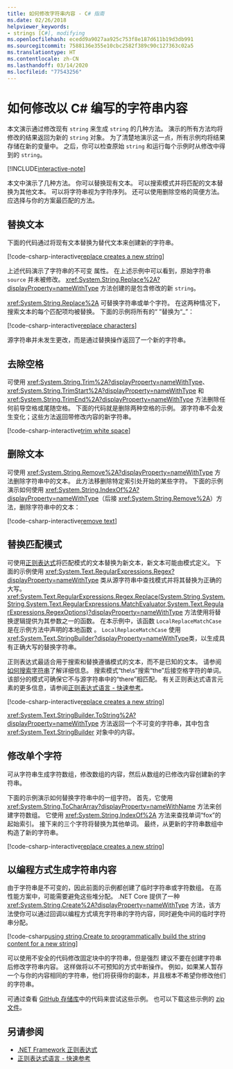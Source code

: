 ```yaml
---
title: 如何修改字符串内容 - C# 指南
ms.date: 02/26/2018
helpviewer_keywords:
- strings [C#], modifying
ms.openlocfilehash: ecedd9a9027aa925c753f8e187d611b19d3db991
ms.sourcegitcommit: 7588136e355e10cbc2582f389c90c127363c02a5
ms.translationtype: HT
ms.contentlocale: zh-CN
ms.lasthandoff: 03/14/2020
ms.locfileid: "77543256"
---
```

# <a name="how-to-modify-string-contents-in-c"></a>如何修改以 C\# 编写的字符串内容

本文演示通过修改现有 `string` 来生成 `string` 的几种方法。 演示的所有方法均将修改的结果返回为新的 `string` 对象。 为了清楚地演示这一点，所有示例均将结果存储在新的变量中。 之后，你可以检查原始 `string` 和运行每个示例时从修改中得到的 `string`。

[!INCLUDE[interactive-note](~/includes/csharp-interactive-note.md)]

本文中演示了几种方法。 你可以替换现有文本。 可以搜索模式并将匹配的文本替换为其他文本。 可以将字符串视为字符序列。 还可以使用删除空格的简便方法。 应选择与你的方案最匹配的方法。

## <a name="replace-text"></a>替换文本

下面的代码通过将现有文本替换为替代文本来创建新的字符串。

[!code-csharp-interactive[replace creates a new string](../../../samples/snippets/csharp/how-to/strings/ModifyStrings.cs#1)]

上述代码演示了字符串的不可变  属性。 在上述示例中可以看到，原始字符串 `source` 并未被修改。 <xref:System.String.Replace%2A?displayProperty=nameWithType> 方法创建的是包含修改的新 `string`。

<xref:System.String.Replace%2A> 可替换字符串或单个字符。 在这两种情况下，搜索文本的每个匹配项均被替换。  下面的示例将所有的“ ”替换为“\_”：

[!code-csharp-interactive[replace characters](../../../samples/snippets/csharp/how-to/strings/ModifyStrings.cs#2)]

源字符串并未发生更改，而是通过替换操作返回了一个新的字符串。

## <a name="trim-white-space"></a>去除空格

可使用 <xref:System.String.Trim%2A?displayProperty=nameWithType>、<xref:System.String.TrimStart%2A?displayProperty=nameWithType> 和 <xref:System.String.TrimEnd%2A?displayProperty=nameWithType> 方法删除任何前导空格或尾随空格。  下面的代码就是删除两种空格的示例。 源字符串不会发生变化；这些方法返回带修改内容的新字符串。

[!code-csharp-interactive[trim white space](../../../samples/snippets/csharp/how-to/strings/ModifyStrings.cs#3)]

## <a name="remove-text"></a>删除文本

可使用 <xref:System.String.Remove%2A?displayProperty=nameWithType> 方法删除字符串中的文本。 此方法移删除特定索引处开始的某些字符。 下面的示例演示如何使用 <xref:System.String.IndexOf%2A?displayProperty=nameWithType>（后接 <xref:System.String.Remove%2A>）方法，删除字符串中的文本：

[!code-csharp-interactive[remove text](../../../samples/snippets/csharp/how-to/strings/ModifyStrings.cs#4)]

## <a name="replace-matching-patterns"></a>替换匹配模式

可使用[正则表达式](../../standard/base-types/regular-expressions.md)将匹配模式的文本替换为新文本，新文本可能由模式定义。 下面的示例使用 <xref:System.Text.RegularExpressions.Regex?displayProperty=nameWithType> 类从源字符串中查找模式并将其替换为正确的大写。 <xref:System.Text.RegularExpressions.Regex.Replace(System.String,System.String,System.Text.RegularExpressions.MatchEvaluator,System.Text.RegularExpressions.RegexOptions)?displayProperty=nameWithType> 方法使用将替换逻辑提供为其参数之一的函数。 在本示例中，该函数 `LocalReplaceMatchCase` 是在示例方法中声明的本地函数  。 `LocalReplaceMatchCase` 使用 <xref:System.Text.StringBuilder?displayProperty=nameWithType>类，以生成具有正确大写的替换字符串。

正则表达式最适合用于搜索和替换遵循模式的文本，而不是已知的文本。 请参阅[如何搜索字符串](search-strings.md)了解详细信息。 搜索模式“the\s”搜索“the”后接空格字符的单词。 该部分的模式可确保它不与源字符串中的“there”相匹配。 有关正则表达式语言元素的更多信息，请参阅[正则表达式语言 - 快速参考](../../standard/base-types/regular-expression-language-quick-reference.md)。

[!code-csharp-interactive[replace creates a new string](../../../samples/snippets/csharp/how-to/strings/ModifyStrings.cs#5)]

<xref:System.Text.StringBuilder.ToString%2A?displayProperty=nameWithType> 方法返回一个不可变的字符串，其中包含 <xref:System.Text.StringBuilder> 对象中的内容。

## <a name="modifying-individual-characters"></a>修改单个字符

可从字符串生成字符数组，修改数组的内容，然后从数组的已修改内容创建新的字符串。

下面的示例演示如何替换字符串中的一组字符。 首先，它使用 <xref:System.String.ToCharArray?displayProperty=nameWithName> 方法来创建字符数组。 它使用 <xref:System.String.IndexOf%2A> 方法来查找单词“fox”的起始索引。 接下来的三个字符将替换为其他单词。 最终，从更新的字符串数组中构造了新的字符串。

[!code-csharp-interactive[replace creates a new string](../../../samples/snippets/csharp/how-to/strings/ModifyStrings.cs#6)]

## <a name="programmatically-build-up-string-content"></a>以编程方式生成字符串内容

由于字符串是不可变的，因此前面的示例都创建了临时字符串或字符数组。 在高性能方案中，可能需要避免这些堆分配。 .NET Core 提供了一种 <xref:System.String.Create%2A?displayProperty=nameWithType> 方法，该方法使你可以通过回调以编程方式填充字符串的字符内容，同时避免中间的临时字符串分配。

[!code-csharp[using string.Create to programmatically build the string content for a new string](../../../samples/snippets/csharp/how-to/strings/ModifyStrings.cs#7)]

可以使用不安全的代码修改固定块中的字符串，但是强烈  建议不要在创建字符串后修改字符串内容。 这样做将以不可预知的方式中断操作。 例如，如果某人暂存一个与你的内容相同的字符串，他们将获得你的副本，并且根本不希望你修改他们的字符串。

可通过查看 [GitHub 存储库](https://github.com/dotnet/samples/tree/master/snippets/csharp/how-to/strings)中的代码来尝试这些示例。 也可以下载这些示例的 [zip 文件](https://github.com/dotnet/samples/raw/master/snippets/csharp/how-to/strings.zip)。

## <a name="see-also"></a>另请参阅

- [.NET Framework 正则表达式](../../standard/base-types/regular-expressions.md)
- [正则表达式语言 - 快速参考](../../standard/base-types/regular-expression-language-quick-reference.md)
